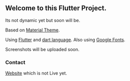 ## Welcome to this Flutter Project.

Its not dynamic yet but soon will be.

Based on [Material Theme](https://material.io/).

Using [Flutter](https://flutter.dev/) and [dart language](https://dart.dev/).
Also using [Google Fonts](https://fonts.google.com/).

Screenshots will be uploaded soon.

### Contact
[Website](https://ashishs2205.github.io/Website/) which is not Live yet.
